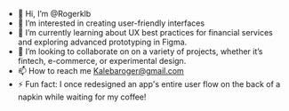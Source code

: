 - 👋 Hi, I’m @Rogerklb
- 👀 I’m interested in creating user-friendly interfaces
- 🌱 I’m currently learning about UX best practices for financial services and exploring advanced prototyping in Figma.
- 💞️ I’m looking to collaborate on on a variety of projects, whether it’s fintech, e-commerce, or experimental design.
- 📫 How to reach me Kalebaroger@gmail.com
- ⚡ Fun fact: I once redesigned an app's entire user flow on the back of a napkin while waiting for my coffee!

<!---
Rogerklb/Rogerklb is a ✨ special ✨ repository because its `README.md` (this file) appears on your GitHub profile.
You can click the Preview link to take a look at your changes.
--->
